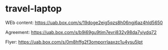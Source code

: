 # travel-laptop
WEb content: https://uab.box.com/s/19doge2eig5qzs8h06ngj6az4hld5650

Agreement: https://uab.box.com/s/b9i69gu9tim7evri832y98da7yiydq72

Flyer: https://uab.box.com/s/0m8hffg2f3omporrlaaxzc1u4ysu5lpt
